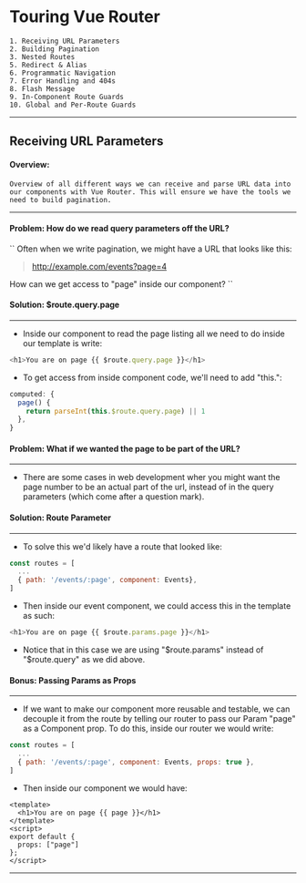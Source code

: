 # Touring Vue Router
```
1. Receiving URL Parameters
2. Building Pagination
3. Nested Routes
5. Redirect & Alias
6. Programmatic Navigation
7. Error Handling and 404s
8. Flash Message
9. In-Component Route Guards
10. Global and Per-Route Guards
```
***

## Receiving URL Parameters

#### Overview:
``Overview of all different ways we can receive and parse URL data into our components with Vue Router. This will ensure we have the tools we need to build pagination.
``

---

#### Problem: How do we read query parameters off the URL?
``
Often when we write pagination, we might have a URL that looks like this:
  > http://example.com/events?page=4

How can we get access to "page" inside our component?
``

#### Solution: $route.query.page
---
- Inside our component to read the page listing all we need to do inside our template is write:
```JavaScript
<h1>You are on page {{ $route.query.page }}</h1>
```

- To get access from inside component code, we'll need to add "this.":
```JavaScript
computed: {
  page() {
    return parseInt(this.$route.query.page) || 1
  },
}
```

#### Problem: What if we wanted the page to be part of the URL?
---
- There are some cases in web development wher you might want the page number to be an actual part of the url, instead of in the query parameters (which come after a question mark).

#### Solution: Route Parameter
---
- To solve this we'd likely have a route that looked like:
```JavaScript
const routes = [
  ...
  { path: '/events/:page', component: Events},
]
```

- Then inside our event component, we could access this in the template as such:
```JavaScript
<h1>You are on page {{ $route.params.page }}</h1>
```

- Notice that in this case we are using "$route.params" instead of "$route.query" as we did above.

#### Bonus: Passing Params as Props
---
- If we want to make our component more reusable and testable, we can decouple it from the route by telling our router to pass our Param "page" as a Component prop. To do this, inside our router we would write:
```JavaScript
const routes = [
  ...
  { path: '/events/:page', component: Events, props: true },
]
```

- Then inside our component we would have:
```JavaSvript
<template>
  <h1>You are on page {{ page }}</h1>
</template>
<script>
export default {
  props: ["page"]
};
</script>
```
---

